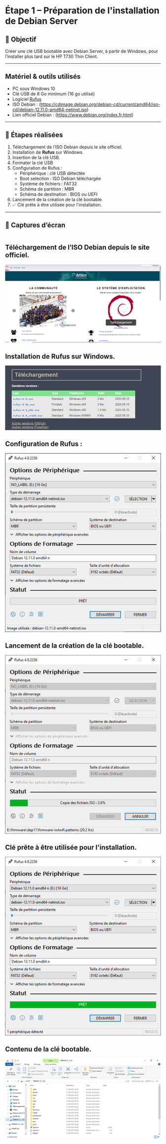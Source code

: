 # Étape 1 – Préparation de l'installation de Debian Server

## 🎯 Objectif
Créer une clé USB bootable avec Debian Server, à partir de Windows, pour l’installer plus tard sur le HP T730 Thin Client.

---

## Matériel & outils utilisés

- PC sous Windows 10
- Clé USB de 8 Go minimum (16 go utilisé)
- Logiciel [Rufus](https://rufus.ie)
- ISO Debian : (https://cdimage.debian.org/debian-cd/current/amd64/iso-cd/debian-12.11.0-amd64-netinst.iso)
- Lien officiel Debian : (https://www.debian.org/index.fr.html)

---

## 📝 Étapes réalisées

1. Téléchargement de l’ISO Debian depuis le site officiel.
2. Installation de **Rufus** sur Windows.
3. Insertion de la clé USB.
4. Formater la clé USB 
5. Configuration de Rufus :
   - Périphérique : clé USB détectée
   - Boot selection : ISO Debian téléchargée 
   - Système de fichiers : FAT32
   - Schéma de partition : MBR 
   - Schéma de destination : BIOS ou UEFI
6. Lancement de la création de la clé bootable.
7. ✅ Clé prête à être utilisée pour l'installation.

---

## 📸 Captures d’écran

> ```markdown

## Téléchargement de l’ISO Debian depuis le site officiel.
![Téléchargement de l’ISO Debian depuis le site officiel.](captures/site_debian_download.PNG)

## Installation de **Rufus** sur Windows.
![Installation de **Rufus** sur Windows.](captures/Rufus_download.PNG)

## Configuration de Rufus :
![Configuration de Rufus :](captures/rufus_iso_debian.PNG)

## Lancement de la création de la clé bootable.
![Lancement de la création de la clé bootable.](captures/installation.PNG)

## Clé prête à être utilisée pour l'installation.
![Clé prête à être utilisée pour l'installation.](captures/prêt.PNG)

## Contenu de la clé bootable.
![Contenu de la clé bootable.](captures/repertoire.PNG)





